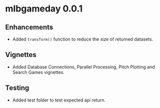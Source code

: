# mlbgameday 0.0.1

## Enhancements

* Added `transform()` function to reduce the size of returned datasets.

## Vignettes

* Added Database Connections, Parallel Processing, Pitch Plotting and Search Games vignettes.

## Testing

* Added test folder to test expected api return.

